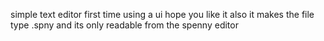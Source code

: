 simple text editor first time using a ui hope you like it 
also it makes the file type .spny and its only readable from the spenny editor
